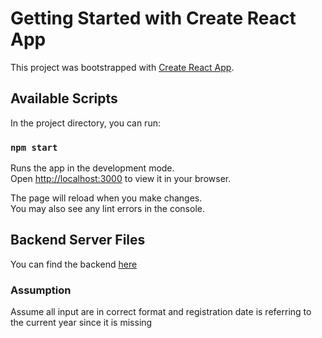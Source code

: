 # Getting Started with Create React App

This project was bootstrapped with [Create React App](https://github.com/facebook/create-react-app).

## Available Scripts

In the project directory, you can run:

### `npm start`

Runs the app in the development mode.\
Open [http://localhost:3000](http://localhost:3000) to view it in your browser.

The page will reload when you make changes.\
You may also see any lint errors in the console.

## Backend Server Files

You can find the backend [here](https://github.com/hans555/football-back)


### Assumption

Assume all input are in correct format and registration date is referring to the current year since it is missing
